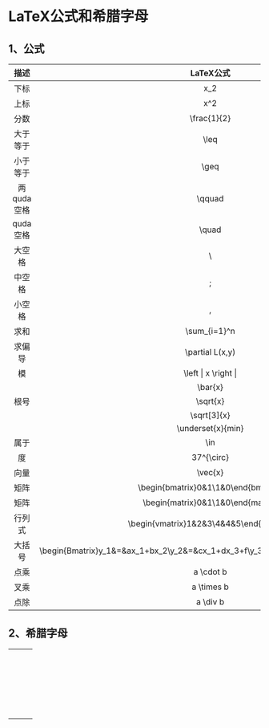 # LaTeX公式和希腊字母

## 1、**公式**

|    描述    |                          LaTeX公式                           |                            表达式                            |
| :--------: | :----------------------------------------------------------: | :----------------------------------------------------------: |
|    下标    |                             x_2                              |                            $x_2$                             |
|    上标    |                             x^2                              |                            $x^2$                             |
|    分数    |                         \frac{1}{2}                          |                        $\frac{1}{2}$                         |
|  大于等于  |                             \leq                             |                            $\leq$                            |
|  小于等于  |                             \geq                             |                            $\geq$                            |
| 两quda空格 |                            \qquad                            |                         $a\qquad b$                          |
|  quda空格  |                            \quad                             |                          $a\quad b$                          |
|   大空格   |                              \                               |                            $a\ b$                            |
|   中空格   |                              \;                              |                            $a\;b$                            |
|   小空格   |                              \,                              |                            $a\,b$                            |
|    求和    |                         \sum_{i=1}^n                         |                        $\sum_{i=1}^n$                        |
|   求偏导   |                       \partial L(x,y)                        |                      $\partial L(x,y)$                       |
|     模     |                     \left \| x \right \|                     |                    $\left \| x \right \|$                    |
|            |                           \bar{x}                            |                          $\bar{x}$                           |
|    根号    |                           \sqrt{x}                           |                          $\sqrt{x}$                          |
|            |                         \sqrt[3]{x}                          |                        $\sqrt[3]{x}$                         |
|            |                      \underset{x}{min}                       |                     $\underset{x}{min}$                      |
|    属于    |                             \in                              |                            $\in$                             |
|     度     |                          37^{\circ}                          |                         $37^{\circ}$                         |
|    向量    |                           \vec{x}                            |                          $\vec{x}$                           |
|    矩阵    |             \begin{bmatrix}0&1\\1&0\end{bmatrix}             |            $\begin{bmatrix}0&1\\1&0\end{bmatrix}$            |
|    矩阵    |              \begin{matrix}0&1\\1&0\end{matrix}              |             $\begin{matrix}0&1\\1&0\end{matrix}$             |
|   行列式   |           \begin{vmatrix}1&2&3\\4&4&5\end{vmatrix}           |          $\begin{vmatrix}1&2&3\\4&4&5\end{vmatrix}$          |
|   大括号   | \begin{Bmatrix}y_1&=&ax_1+bx_2\\y_2&=&cx_1+dx_3+f\\y_3&=&gx_1+hx_3+k\end{Bmatrix} | $\begin{Bmatrix}y_1&=&ax_1+bx_2\\y_2&=&cx_1+dx_3+f\\y_3&=&gx_1+hx_3+k\end{Bmatrix}$ |
|    点乘    |                          a \cdot b                           |                         $a \cdot b$                          |
|    叉乘    |                          a \times b                          |                         $a \times b$                         |
|    点除    |                           a \div b                           |                          $a \div b$                          |

## 2、**希腊字母**

|      |      |      |
| :--: | :--: | :--: |
|      |      |      |
|      |      |      |
|      |      |      |
|      |      |      |
|      |      |      |
|      |      |      |
|      |      |      |
|      |      |      |
|      |      |      |
|      |      |      |
|      |      |      |
|      |      |      |
|      |      |      |
|      |      |      |
|      |      |      |
|      |      |      |
|      |      |      |
|      |      |      |
|      |      |      |
|      |      |      |
|      |      |      |
|      |      |      |
|      |      |      |

